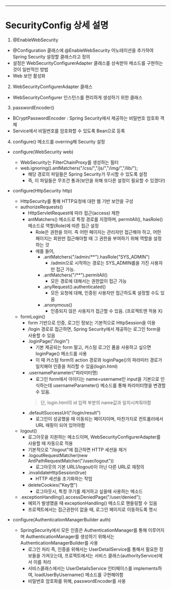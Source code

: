 ---
# SecurityConfig 상세 설명
1. @EnableWebSecurity
- @Configuration 클래스에 @EnableWebSecurity 어노테이션을 추가하여 Spring Security 설정할 클래스라고 정의
- 설정은 WebSecurityConfigurerAdapter 클래스를 상속받아 메소드를 구현하는 것이 일반적인 방법
- Web 보안 활성화

2. WebSecurityConfigurerAdapter 클래스
- WebSecurityConfigurer 인스턴스를 편리하게 생성하기 위한 클래스

3. passwordEncoder()
- BCryptPasswordEncoder : Spring Security에서 제공하는 비밀번호 암호화 객체
- Service에서 비밀번호를 암호화할 수 있도록 Bean으로 등록

4. configure() 메소드를 overring해 Security 설정
- configure(WebSecurity web)
    - WebSecurity는 FilterChainProxy를 생성하는 필터
    - web.ignoring().antMatchers("/css/","/js/","/img/","/lib/");
        - 해당 경로의 파일들은 Spring Security가 무시할 수 있도록 설정
        - 즉, 이 파일들은 무조건 통과(보안을 위해 또다른 설정이 필요할 수 있겠다!)
- configure(HttpSecurity http)
    - HttpSecurity를 통해 HTTP요청에 대한 웹 기반 보안을 구성
    - authorizeRequests()
        - HttpServletRequest에 따라 접근(access) 제한
        - antMatchers() 메소드로 특정 경로를 지정하며, permitAll(), hasRole() 메소드로 역할(Role)에 따른 접근 설정
            * Role은 권한을 의미. 즉 어떤 페이지는 관리자만 접근해야 하고, 어떤 페이지는 회원만 접근해야할 때 그 권한을 부여하기 위해 역할을 설정하는 것
            - 예를 들어,
                - .antMatchers("/admin/**").hasRole("SYS_ADMIN")
                    - /admin으로 시작하는 경로는 SYS_ADMIN롤을 가진 사용자만 접근 가능.
                - .antMatchers("/**").permitAll()
                    - 모든 경로에 대해서는 권한없이 접근 가능
                - .anyRequest().authenticated()
                    - 모든 요청에 대해, 인증된 사용자만 접근하도록 설정할 수도 있음
                - .anonymous()
                    - 인증되지 않은 사용자가 접근할 수 있음. (프로젝트엔 적용 X)
    - formLogin()
        - form 기반으로 인증, 로그인 정보는 기본적으로 HttpSession을 이용
        - /login 경로로 접근하면, Spring Security에서 제공하는 로그인 form을 사용할 수 있음
        - .loginPage("/login")
            - 기본 제공되는 form 말고, 커스텀 로그인 폼을 사용하고 싶으면 loginPage() 메소드를 사용
            - 이 때 커스텀 form의 action 경로와 loginPage()의 파라미터 경로가 일치해야 인증을 처리할 수 있음(login.html)
        - .usernameParameter("파라미터명)
            - 로그인 form에서 아이디는 name=username인 input을 기본으로 인식하는데 usernameParameter() 메소드를 통해 파라미터명을 변경할 수 있음.
            > 단, login.html의 id 입력 부분의 name값과 일치시켜줘야함
        - .defaultSuccessUrl("/login/result")
            - 로그인이 성공했을 때 이동되는 페이지이며, 마찬가지로 컨트롤러에서 URL 매핑이 되어 있어야함
    - logout()
        - 로그아웃을 지원하는 메소드이며, WebSecurityConfigurerAdapter를 사용할 때 자동으로 적용
        - 기본적으로 "/logout"에 접근하면 HTTP 세션을 제거
        - .logoutRequestMatcher(new AntPathRequestMatcher("/user/logout"))
            - 로그아웃의 기본 URL(/logout)이 아닌 다른 URL로 재정의
        - .invalidateHttpSession(true)
            - HTTP 세션을 초기화하는 작업
        - deleteCookies("Key명")
            - 로그아웃시, 특정 쿠기를 제거하고 싶을때 사용하는 메소드
    - .exceptionHandling().accessDeniedPage("/user/denied");
        - 예외가 발생했을 때 exceptionHandling() 메소드로 핸들링할 수 있음
        - 프로젝트에서는 접근권한이 없을 때, 로그인 페이지로 이동하도록 명시
    
- configure(AuthenticationManagerBuilder auth)
    - SpringSecurity에서 모든 인증은 AuthenticationManager를 통해 이루어지며
    AuthenticationManager를 생성하기 위해서는 AuthenticationManagerBuilder를 사용
        - 로그인 처리 즉, 인증을 위해서는 UserDetailService를 통해서 필요한 정보들을 가져오는데, 프로젝트에서는 서비스 클래스(authorityService)에서 이를 처리
        - 서비스클래스에서는 UserDetailsService 인터페이스를 implements하여,
          loadUserByUsername() 메소드를 구현해야함
        - 비밀번호 암호화를 위해, passwordEncoder를 사용
    
